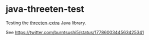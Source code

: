 # java-threeten-test

Testing the [threeten-extra](https://www.threeten.org/threeten-extra/) Java library.

See https://twitter.com/burntsushi5/status/1778600344563425341
